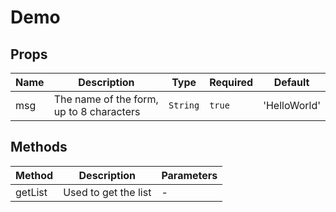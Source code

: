# Demo

## Props

<!-- @vuese:Demo:props:start -->
|Name|Description|Type|Required|Default|
|---|---|---|---|---|
|msg|The name of the form, up to 8 characters|`String`|`true`|'HelloWorld'|

<!-- @vuese:Demo:props:end -->


## Methods

<!-- @vuese:Demo:methods:start -->
|Method|Description|Parameters|
|---|---|---|
|getList|Used to get the list|-|

<!-- @vuese:Demo:methods:end -->


